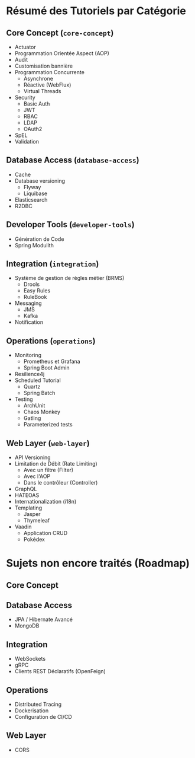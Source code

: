 # Résumé des Tutoriels par Catégorie

## Core Concept (`core-concept`)
- Actuator
- Programmation Orientée Aspect (AOP)
- Audit
- Customisation bannière
- Programmation Concurrente
  - Asynchrone
  - Réactive (WebFlux)
  - Virtual Threads
- Security
  - Basic Auth
  - JWT
  - RBAC
  - LDAP
  - OAuth2
- SpEL
- Validation

## Database Access (`database-access`)
- Cache
- Database versioning
  - Flyway
  - Liquibase
- Elasticsearch
- R2DBC

## Developer Tools (`developer-tools`)
- Génération de Code
- Spring Modulith

## Integration (`integration`)
- Système de gestion de règles métier (BRMS)
  - Drools
  - Easy Rules
  - RuleBook
- Messaging
  - JMS
  - Kafka
- Notification

## Operations (`operations`)
- Monitoring
  - Prometheus et Grafana
  - Spring Boot Admin
- Resilience4j
- Scheduled Tutorial
    - Quartz
    - Spring Batch
- Testing
  - ArchUnit
  - Chaos Monkey
  - Gatling
  - Parameterized tests

## Web Layer (`web-layer`)
- API Versioning
- Limitation de Débit (Rate Limiting)
    - Avec un filtre (Filter)
    - Avec l'AOP
    - Dans le contrôleur (Controller)
- GraphQL
- HATEOAS
- Internationalization (i18n)
- Templating
  - Jasper
  - Thymeleaf
- Vaadin
    - Application CRUD
    - Pokédex

# Sujets non encore traités (Roadmap)

## Core Concept

## Database Access
- JPA / Hibernate Avancé
- MongoDB

## Integration
- WebSockets
- gRPC
- Clients REST Déclaratifs (OpenFeign)

## Operations
- Distributed Tracing
- Dockerisation
- Configuration de CI/CD

## Web Layer
- CORS
